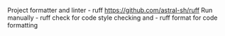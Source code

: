 Project formatter and linter - ruff https://github.com/astral-sh/ruff
Run manually - ruff check for code style checking and - ruff format for code formatting
